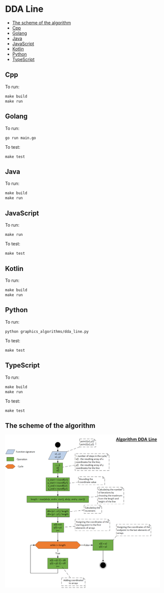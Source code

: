 # DDA Line

* [The scheme of the algorithm](#the-scheme-of-the-algorithm)
* [Cpp](#cpp)
* [Golang](#golang)
* [Java](#java)
* [JavaScript](#javascript)
* [Kotlin](#kotlin)
* [Python](#python)
* [TypeScript](#typescript)

## Cpp
To run:
```
make build
make run
```

## Golang
To run:
```
go run main.go
```
To test:
```
make test
```

## Java
To run:
```
make build
make run
```

## JavaScript
To run:
```
make run
```
To test:
```
make test
```

## Kotlin
To run:
```
make build
make run
```

## Python
To run:
```
python graphics_algorithms/dda_line.py
```
To test:
```
make test
```

## TypeScript
To run:
```
make build
make run
```
To test:
```
make test
```


## The scheme of the algorithm
![Database_structure](https://github.com/bushuevda/Algorithms-and-data-structures/blob/main/algorithms/graphics/dda_line/dda_line.png)
